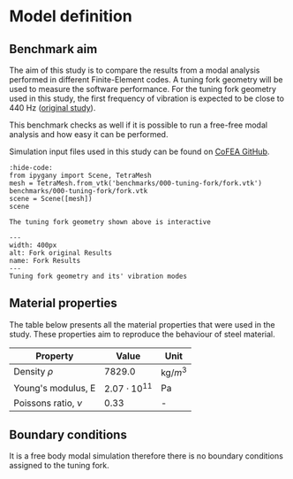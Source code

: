 # Model definition
## Benchmark aim

The aim of this study is to compare the results from a modal analysis performed in different Finite-Element codes. A tuning fork geometry will be used to measure the software performance. For the tuning fork geometry used in this study, the first frequency of vibration is expected to be close to 440 Hz ([original study](http://pubs.sciepub.com/ajme/4/7/16/index.html)).

This benchmark checks as well if it is possible to run a free-free modal analysis and how easy it can be performed.

Simulation input files used in this study can be found on [CoFEA GitHub](https://github.com/spolanski/CoFEA/tree/master/benchmarks/00-Tuning-Fork).

```{jupyter-execute}
:hide-code:
from ipygany import Scene, TetraMesh
mesh = TetraMesh.from_vtk('benchmarks/000-tuning-fork/fork.vtk')
benchmarks/000-tuning-fork/fork.vtk
scene = Scene([mesh])
scene
```
```{Tip}
The tuning fork geometry shown above is interactive
```

```{figure} ./fork-geo-results.png
---
width: 400px
alt: Fork original Results
name: Fork Results
---
Tuning fork geometry and its' vibration modes
```

## Material properties

The table below presents all the material properties that were used in the study. These properties aim to reproduce the behaviour of steel material.

| Property              | Value                | Unit       |
|-----------------------|----------------------|------------|
| Density $\rho$        | $7829.0$             | kg/$m^{3}$ |
| Young's modulus, E    | $2.07 \cdot 10^{11}$ | Pa         |
| Poissons ratio, $\nu$ | 0.33                 | -          |

## Boundary conditions

It is a free body modal simulation therefore there is no boundary conditions assigned to the tuning fork.
